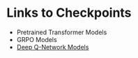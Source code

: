 # Links to Checkpoints
* Pretrained Transformer Models
* GRPO Models
* [Deep Q-Network Models](https://drive.google.com/drive/folders/1m-MbAfuMpOzOWjUOt5dFdorY9qrQbv_1?usp=sharing)

